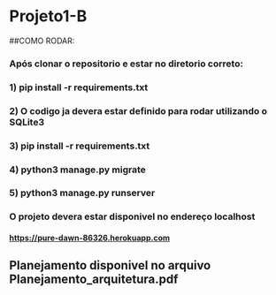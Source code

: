 # Projeto1-B

##COMO RODAR:
  ### Após clonar o repositorio e estar no diretorio correto:
  ### 1) pip install -r requirements.txt
  ### 2) O codigo ja devera estar definido para rodar utilizando o SQLite3
  ### 3) pip install -r requirements.txt
  ### 4) python3 manage.py migrate
  ### 5) python3 manage.py runserver
  ### O projeto devera estar disponivel no endereço localhost

#### https://pure-dawn-86326.herokuapp.com

## Planejamento disponivel no arquivo Planejamento_arquitetura.pdf
